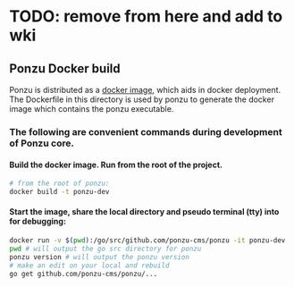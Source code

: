 # TODO: remove from here and add to wki

## Ponzu Docker build

Ponzu is distributed as a [docker image](https://hub.docker.com/r/ponzu/ponzu/), which aids in docker deployment. The Dockerfile in this directory is used by ponzu to generate the docker image which contains the ponzu executable.

### The following are convenient commands during development of Ponzu core.

#### Build the docker image. Run from the root of the project.
```bash
# from the root of ponzu:
docker build -t ponzu-dev
```

#### Start the image, share the local directory and pseudo terminal (tty) into for debugging:
```bash
docker run -v $(pwd):/go/src/github.com/ponzu-cms/ponzu -it ponzu-dev
pwd # will output the go src directory for ponzu
ponzu version # will output the ponzu version
# make an edit on your local and rebuild
go get github.com/ponzu-cms/ponzu/...
```
